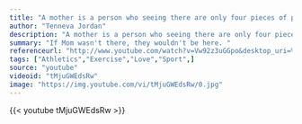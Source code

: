 ```yaml
---
title: "A mother is a person who seeing there are only four pieces of pie for five people, promptly announces she never did care for pie."
author: "Tenneva Jordan"
description: "A mother is a person who seeing there are only four pieces of pie for five people, promptly announces she never did care for pie. - Tenneva Jordan quotes from GetInspired365.com"
summary: "If Mom wasn't there, they wouldn't be here. "
referenceurl: "http://www.youtube.com/watch?v=Vw92z3uGGpo&desktop_uri=%2Fwatch%3Fv%3DVw92z3uGGpo&app=desktop"
tags: ["Athletics","Exercise","Love","Sport",]
source: "youtube"
videoid: "tMjuGWEdsRw"
image: "https://img.youtube.com/vi/tMjuGWEdsRw/0.jpg"
---
```


{{< youtube tMjuGWEdsRw >}}
